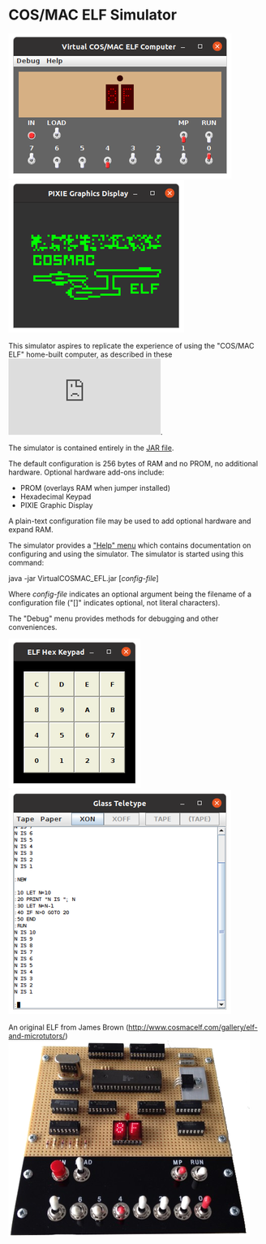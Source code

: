 # COS/MAC ELF Simulator

![Example](photos/screenshot-4.png)
![Example](photos/pixie-2.png)

This simulator aspires to replicate the experience of
using the "COS/MAC ELF" home-built computer, as described
in these
![Popular Electronics articles](http://www.exemark.com/Microcontrollers/PopularElecwebc.pdf).

The simulator is contained entirely in the [JAR file](bin/VirtualCOSMAC_ELF.jar).

The default configuration is 256 bytes of RAM and no PROM, no additional hardware.
Optional hardware add-ons include:

* PROM (overlays RAM when jumper installed)
* Hexadecimal Keypad
* PIXIE Graphic Display

A plain-text configuration file may be used to add optional hardware and expand RAM.

The simulator provides a
["Help" menu](https://htmlpreview.github.io/?https://github.com/durgadas311/cosmac-elf/blob/master/sim/docs/cosmac_elf.html)
which contains documentation on configuring and using the simulator.
The simulator is started using this command:

java -jar VirtualCOSMAC_EFL.jar [*config-file*]

Where *config-file* indicates an optional argument being the filename
of a configuration file ("[]" indicates optional, not literal characters).

The "Debug" menu provides methods for debugging and other conveniences.

![Example](photos/keypad-1.png)
![Example](photos/teletype-1.png)

An original ELF from James Brown
(http://www.cosmacelf.com/gallery/elf-and-microtutors/)
![Reference](photos/my_elf_20150331_med.png)
